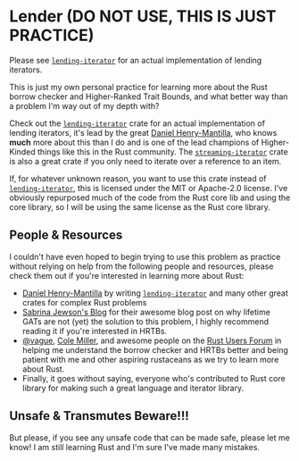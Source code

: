# Lender (DO NOT USE, THIS IS JUST PRACTICE)

Please see [`lending-iterator`] for an actual implementation of lending iterators.

This is just my own personal practice for learning more about the Rust borrow checker and Higher-Ranked Trait Bounds,
and what better way than a problem I'm way out of my depth with?

Check out the [`lending-iterator`] crate for an actual implementation of lending iterators,
it's lead by the great [Daniel Henry-Mantilla][Daniel], who knows **much** more about this than I do and is one of the lead champions of Higher-Kinded things like this in the Rust community. The [`streaming-iterator`] crate is also a great crate if you only need to iterate over a reference to an item.

If, for whatever unknown reason, you want to use this crate instead of [`lending-iterator`], this is licensed under the MIT or Apache-2.0 license. I've obviously repurposed much of the code from the Rust core lib and using the core library, so I will be using the same license as the Rust core library.

## People & Resources

I couldn't have even hoped to begin trying to use this problem
as practice without relying on help from the following people and resources,
please check them out if you're interested in learning more about Rust:

- [Daniel Henry-Mantilla][Daniel] by writing [`lending-iterator`] and many other great crates for complex Rust problems
- [Sabrina Jewson's Blog](https://sabrinajewson.org/blog/the-better-alternative-to-lifetime-gats) for their awesome
blog post on why lifetime GATs are not (yet) the solution to this problem, I highly recommend reading it if you're interested in HRTBs.
- [@vague](https://users.rust-lang.org/u/vague), [Cole Miller](https://users.rust-lang.org/u/cole-miller),
and awesome people on the [Rust Users Forum](https://users.rust-lang.org/) in helping me understand the borrow checker and HRTBs better
and being patient with me and other aspiring rustaceans as we try to learn more about Rust.
- Finally, it goes without saying, everyone who's contributed to Rust core library for making such a great language and iterator library.

<!-- markdownlint-disable MD026 -->
## Unsafe & Transmutes Beware!!!

But please, if you see any unsafe code that can be made safe, please let me know! I am still learning Rust and I'm sure I've made many mistakes.

[Daniel]: https://github.com/danielhenrymantilla
[`lending-iterator`]: https://crates.io/crates/lending-iterator
[`streaming-iterator`]: https://crates.io/crates/streaming-iterator
